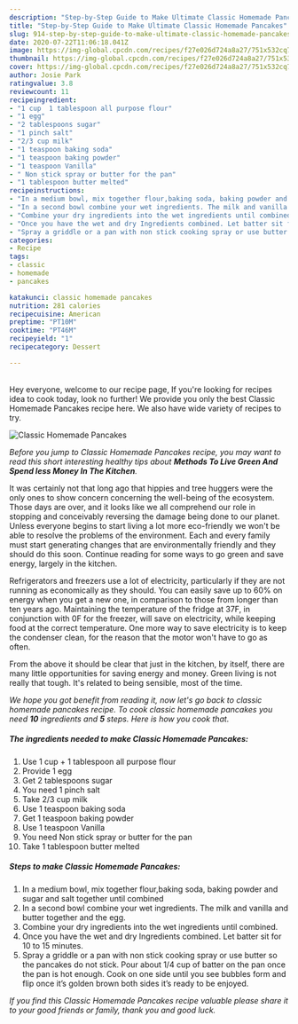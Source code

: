 ```yaml
---
description: "Step-by-Step Guide to Make Ultimate Classic Homemade Pancakes"
title: "Step-by-Step Guide to Make Ultimate Classic Homemade Pancakes"
slug: 914-step-by-step-guide-to-make-ultimate-classic-homemade-pancakes
date: 2020-07-22T11:06:18.041Z
image: https://img-global.cpcdn.com/recipes/f27e026d724a8a27/751x532cq70/classic-homemade-pancakes-recipe-main-photo.jpg
thumbnail: https://img-global.cpcdn.com/recipes/f27e026d724a8a27/751x532cq70/classic-homemade-pancakes-recipe-main-photo.jpg
cover: https://img-global.cpcdn.com/recipes/f27e026d724a8a27/751x532cq70/classic-homemade-pancakes-recipe-main-photo.jpg
author: Josie Park
ratingvalue: 3.8
reviewcount: 11
recipeingredient:
- "1 cup  1 tablespoon all purpose flour"
- "1 egg"
- "2 tablespoons sugar"
- "1 pinch salt"
- "2/3 cup milk"
- "1 teaspoon baking soda"
- "1 teaspoon baking powder"
- "1 teaspoon Vanilla"
- " Non stick spray or butter for the pan"
- "1 tablespoon butter melted"
recipeinstructions:
- "In a medium bowl, mix together flour,baking soda, baking powder and sugar and salt together until combined"
- "In a second bowl combine your wet ingredients. The milk and vanilla and butter together and the egg."
- "Combine your dry ingredients into the wet ingredients until combined."
- "Once you have the wet and dry Ingredients combined. Let batter sit for 10 to 15 minutes."
- "Spray a griddle or a pan with non stick cooking spray or use butter so the pancakes do not stick. Pour about 1/4 cup of batter on the pan once the pan is hot enough. Cook on one side until you see bubbles form and flip once it’s golden brown both sides it’s ready to be enjoyed."
categories:
- Recipe
tags:
- classic
- homemade
- pancakes

katakunci: classic homemade pancakes 
nutrition: 281 calories
recipecuisine: American
preptime: "PT10M"
cooktime: "PT46M"
recipeyield: "1"
recipecategory: Dessert

---
```

<br>
Hey everyone, welcome to our recipe page, If you're looking for recipes idea to cook today, look no further! We provide you only the best Classic Homemade Pancakes recipe here. We also have wide variety of recipes to try.
<br>


![Classic Homemade Pancakes](https://img-global.cpcdn.com/recipes/f27e026d724a8a27/751x532cq70/classic-homemade-pancakes-recipe-main-photo.jpg)

<i>Before you jump to Classic Homemade Pancakes recipe, you may want to read this short interesting healthy tips about 
<strong>Methods To Live Green And Spend less Money In The Kitchen</strong>.</i>
</br>

It was certainly not that long ago that hippies and tree huggers were the only ones to show concern concerning the well-being of the ecosystem. Those days are over, and it looks like we all comprehend our role in stopping and conceivably reversing the damage being done to our planet. Unless everyone begins to start living a lot more eco-friendly we won't be able to resolve the problems of the environment. Each and every family must start generating changes that are environmentally friendly and they should do this soon. Continue reading for some ways to go green and save energy, largely in the kitchen.

Refrigerators and freezers use a lot of electricity, particularly if they are not running as economically as they should. You can easily save up to 60% on energy when you get a new one, in comparison to those from longer than ten years ago. Maintaining the temperature of the fridge at 37F, in conjunction with 0F for the freezer, will save on electricity, while keeping food at the correct temperature. One more way to save electricity is to keep the condenser clean, for the reason that the motor won't have to go as often.

From the above it should be clear that just in the kitchen, by itself, there are many little opportunities for saving energy and money. Green living is not really that tough. It's related to being sensible, most of the time.


<i>We hope you got benefit from reading it, now let's go back to classic homemade pancakes recipe. To cook classic homemade pancakes you need <strong>10</strong> ingredients and <strong>5</strong> steps. Here is how you cook that.
</i>

##### The ingredients needed to make Classic Homemade Pancakes:

1. Use 1 cup + 1 tablespoon all purpose flour
1. Provide 1 egg
1. Get 2 tablespoons sugar
1. You need 1 pinch salt
1. Take 2/3 cup milk
1. Use 1 teaspoon baking soda
1. Get 1 teaspoon baking powder
1. Use 1 teaspoon Vanilla
1. You need  Non stick spray or butter for the pan
1. Take 1 tablespoon butter melted


##### Steps to make Classic Homemade Pancakes:

1. In a medium bowl, mix together flour,baking soda, baking powder and sugar and salt together until combined
1. In a second bowl combine your wet ingredients. The milk and vanilla and butter together and the egg.
1. Combine your dry ingredients into the wet ingredients until combined.
1. Once you have the wet and dry Ingredients combined. Let batter sit for 10 to 15 minutes.
1. Spray a griddle or a pan with non stick cooking spray or use butter so the pancakes do not stick. Pour about 1/4 cup of batter on the pan once the pan is hot enough. Cook on one side until you see bubbles form and flip once it’s golden brown both sides it’s ready to be enjoyed.


<i>If you find this Classic Homemade Pancakes recipe valuable please share it to your good friends or family, thank you and good luck.</i>
